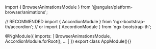 import { BrowserAnimationsModule } from '@angular/platform-browser/animations';

// RECOMMENDED
import { AccordionModule } from 'ngx-bootstrap-th/accordion';
// or
import { AccordionModule } from 'ngx-bootstrap-th';

@NgModule({
  imports: [
    BrowserAnimationsModule,
    AccordionModule.forRoot(),
    ...
  ]
})
export class AppModule(){}
